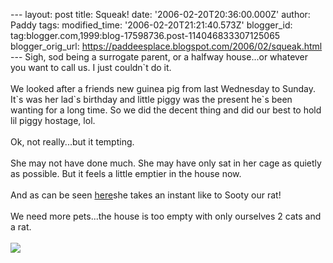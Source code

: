 \-\-- layout: post title: Squeak! date: \'2006-02-20T20:36:00.000Z\'
author: Paddy tags: modified\_time: \'2006-02-20T21:21:40.573Z\'
blogger\_id: tag:blogger.com,1999:blog-17598736.post-114046833307125065
blogger\_orig\_url:
https://paddeesplace.blogspot.com/2006/02/squeak.html \-\-- Sigh, sod
being a surrogate parent, or a halfway house\...or whatever you want to
call us. I just couldn\`t do it.\
\
We looked after a friends new guinea pig from last Wednesday to Sunday.
It\`s was her lad\`s birthday and little piggy was the present he\`s
been wanting for a long time. So we did the decent thing and did our
best to hold lil piggy hostage, lol.\
\
Ok, not really\...but it tempting.\
\
She may not have done much. She may have only sat in her cage as quietly
as possible. But it feels a little emptier in the house now.\
\
And as can be seen
[here](https://www.dailymotion.com/Paddy/video/52741)she takes an
instant like to Sooty our rat!\
\
We need more pets\...the house is too empty with only ourselves 2 cats
and a rat.\
\
[![](https://photos1.blogger.com/blogger/7081/1699/320/2006_0218Image0044.jpg)](https://photos1.blogger.com/blogger/7081/1699/1600/2006_0218Image0044.jpg)
